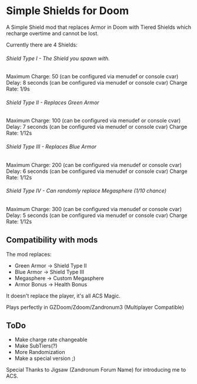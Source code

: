 # Simple Shields for Doom
A Simple Shield mod that replaces Armor in Doom with Tiered Shields which recharge overtime and cannot be lost.

Currently there are 4 Shields:

###### Shield Type I - The Shield you spawn with.
Maximum Charge: 50 (can be configured via menudef or console cvar)
Delay: 8 seconds (can be configured via menudef or console cvar)
Charge Rate: 1/9s

###### Shield Type II - Replaces Green Armor
Maximum Charge: 100 (can be configured via menudef or console cvar)
Delay: 7 seconds (can be configured via menudef or console cvar)
Charge Rate: 1/12s

###### Shield Type III - Replaces Blue Armor
Maximum Charge: 200 (can be configured via menudef or console cvar)
Delay: 6 seconds (can be configured via menudef or console cvar)
Charge Rate: 1/12s

###### Shield Type IV - Can randomly replace Megasphere (1/10 chance)
Maximum Charge: 300 (can be configured via menudef or console cvar)
Delay: 5 seconds (can be configured via menudef or console cvar)
Charge Rate: 1/12s

## Compatibility with mods

The mod replaces:
- Green Armor -> Shield Type II
- Blue Armor -> Shield Type III
- Megasphere -> Custom Megasphere
- Armor Bonus -> Health Bonus

It doesn't replace the player, it's all ACS Magic.

Plays perfectly in GZDoom/Zdoom/Zandronum3 (Multiplayer Compatible)

## ToDo

- Make charge rate changeable
- Make SubTiers(?)
- More Randomization
- Make a special version ;)


Special Thanks to Jigsaw (Zandronum Forum Name) for introducing me to ACS.

